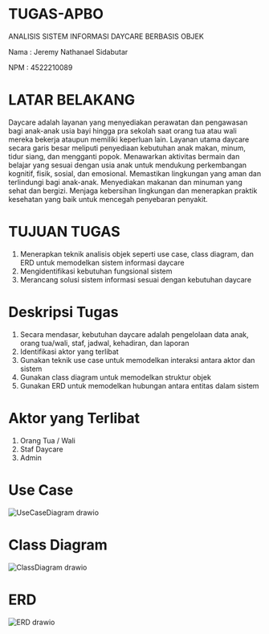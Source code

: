 # TUGAS-APBO
ANALISIS SISTEM INFORMASI DAYCARE BERBASIS OBJEK

Nama : Jeremy Nathanael Sidabutar

NPM : 4522210089

# LATAR BELAKANG
Daycare adalah layanan yang menyediakan perawatan dan pengawasan bagi anak-anak usia bayi 
hingga pra sekolah saat orang tua atau wali mereka bekerja ataupun memiliki keperluan lain.
Layanan utama daycare secara garis besar meliputi penyediaan kebutuhan anak makan, minum, 
tidur siang, dan mengganti popok. Menawarkan aktivitas bermain dan belajar yang sesuai dengan 
usia anak untuk mendukung perkembangan kognitif, fisik, sosial, dan emosional. Memastikan 
lingkungan yang aman dan terlindungi bagi anak-anak. Menyediakan makanan dan minuman yang 
sehat dan bergizi. Menjaga kebersihan lingkungan dan menerapkan praktik kesehatan yang baik 
untuk mencegah penyebaran penyakit.

# TUJUAN TUGAS
1. Menerapkan teknik analisis objek seperti use case, class diagram, dan ERD untuk memodelkan sistem informasi daycare
2. Mengidentifikasi kebutuhan fungsional sistem
3. Merancang solusi sistem informasi sesuai dengan kebutuhan daycare

# Deskripsi Tugas
1. Secara mendasar, kebutuhan daycare adalah pengelolaan data anak, orang tua/wali, staf, jadwal, kehadiran, dan laporan
2. Identifikasi aktor yang terlibat
3. Gunakan teknik use case untuk memodelkan interaksi antara aktor dan sistem
4. Gunakan class diagram untuk memodelkan struktur objek
5. Gunakan ERD untuk memodelkan hubungan antara entitas dalam sistem

# Aktor yang Terlibat
1. Orang Tua / Wali
2. Staf Daycare
3. Admin

# Use Case
![UseCaseDiagram drawio](https://github.com/Northenwest/TUGAS-APBO/assets/112705798/a108c137-71a6-478c-a74a-729b53a9a5da)

# Class Diagram
![ClassDiagram drawio](https://github.com/Northenwest/TUGAS-APBO/assets/112705798/e14707a4-da15-4625-bccb-12d87729972d)

# ERD
![ERD drawio](https://github.com/Northenwest/TUGAS-APBO/assets/112705798/0439baf5-f7bc-4d39-a102-9b11fa314a0f)
